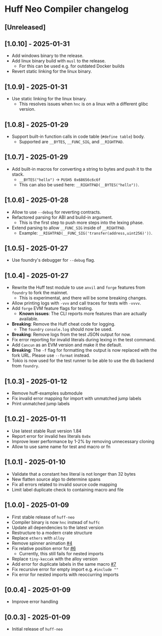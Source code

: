 <!-- Keep a Changelog guide -> https://keepachangelog.com -->

# Huff Neo Compiler changelog

## [Unreleased]

## [1.0.10] - 2025-01-31
- Add windows binary to the release.
- Add linux binary build with `musl` to the release.
  - For this can be used e.g. for outdated Docker builds
- Revert static linking for the linux binary.

## [1.0.9] - 2025-01-31
- Use static linking for the linux binary.
  - This resolves issues when `hnc` is on a linux with a different glibc version.

## [1.0.8] - 2025-01-29
- Support built-in function calls in code table (`#define table`) body.
  - Supported are `__BYTES`, `__FUNC_SIG`, and `__RIGHTPAD`.

## [1.0.7] - 2025-01-29
- Add built-in macros for converting a string to bytes and push it to the stack.
  - `__BYTES("hello")` -> `PUSH5 0x68656c6c6f`
  - This can also be used here: `__RIGHTPAD(__BYTES("hello"))`.

## [1.0.6] - 2025-01-28
- Allow to use `--debug` for reverting contracts.
- Refactored parsing for ABI and build-in argument.
  - This is the first step to push more steps into the lexing phase. 
- Extend parsing to allow `__FUNC_SIG` inside of `__RIGHTPAD`.
  - Example: `__RIGHTPAD(__FUNC_SIG('transfer(address,uint256)'))`.

## [1.0.5] - 2025-01-27
- Use foundry's debugger for `--debug` flag.

## [1.0.4] - 2025-01-27
- Rewrite the Huff test module to use `anvil` and `forge` features from `foundry` to fork the mainnet.
  - This is experimental, and there will be some breaking changes.
- Allow printing logs with `-vvv` and call traces for tests with `-vvvv`.
- Add `forge` EVM feature flags for testing.
  - **Known issues**: The CLI reports more features than are actually available.
- **Breaking**: Remove the Huff cheat code for logging.
  - The `foundry` `console.log` should now be used.
- **Breaking**: Remove logs from the test JSON output for now.
- Fix error reporting for invalid literals during lexing in the test command.
- Add `Cancun` as an EVM version and make it the default.
- **Breaking**: The `-f` flag for formatting the output is now replaced with the fork URL. Please use `--format` instead.
- Tokio is now used for the test runner to be able to use the db backend from `foundry`.

## [1.0.3] - 2025-01-12
- Remove huff-examples submodule
- Fix invalid error mapping for import with unmatched jump labels
- Print unmatched jump labels

## [1.0.2] - 2025-01-11
- Use latest stable Rust version 1.84
- Report error for invalid hex literals `0x0x`
- Improve lexer performance by 1-2% by removing unnecessary cloning
- Allow to use same name for test and macro or fn

## [1.0.1] - 2025-01-10
- Validate that a constant hex literal is not longer than 32 bytes
- New flatten source algo to determine spans
- Fix all errors related to invalid source code mapping
- Limit label duplicate check to containing macro and file

## [1.0.0] - 2025-01-09
- First stable release of `huff-neo`
- Compiler binary is now `hnc` instead of `huffc`
- Update all dependencies to the latest version
- Restructure to a modern crate structure
- Replace `ethers` with `alloy`
- Remove spinner animation [#4](https://github.com/cakevm/huff-neo/pull/4)
- Fix relative position error for [#6](https://github.com/cakevm/huff-neo/pull/6)
  - Currently, this still fails for nested imports
- Replace `tiny-keccak` with the alloy version
- Add error for duplicate labels in the same macro [#7](https://github.com/cakevm/huff-neo/pull/7)
- Fix recursive error for empty import e.g. `#include ""`
- Fix error for nested imports with reoccurring imports

## [0.0.4] - 2025-01-09
- Improve error handling

## [0.0.3] - 2025-01-09
- Initial release of `huff-neo`